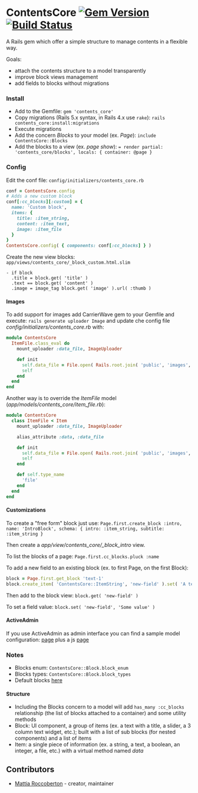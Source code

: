 # ContentsCore [![Gem Version](https://badge.fury.io/rb/contents_core.svg)](https://badge.fury.io/rb/contents_core) [![Build Status](https://travis-ci.org/blocknotes/contents_core.svg)](https://travis-ci.org/blocknotes/contents_core)

A Rails gem which offer a simple structure to manage contents in a flexible way.

Goals:

- attach the contents structure to a model transparently
- improve block views management
- add fields to blocks without migrations

### Install

- Add to the Gemfile:
`gem 'contents_core'`
- Copy migrations (Rails 5.x syntax, in Rails 4.x use `rake`):
`rails contents_core:install:migrations`
- Execute migrations
- Add the concern *Blocks* to your model (ex. *Page*): `include ContentsCore::Blocks`
- Add the blocks to a view (ex. *page show*): `= render partial: 'contents_core/blocks', locals: { container: @page }`

### Config

Edit the conf file: `config/initializers/contents_core.rb`

```ruby
conf = ContentsCore.config
# Adds a new custom block
conf[:cc_blocks][:custom] = {
  name: 'Custom block',
  items: {
    title: :item_string,
    content: :item_text,
    image: :item_file
  }
}
ContentsCore.config( { components: conf[:cc_blocks] } )
```

Create the new view blocks: `app/views/contents_core/_block_custom.html.slim`

```slim
- if block
  .title = block.get( 'title' )
  .text == block.get( 'content' )
  .image = image_tag block.get( 'image' ).url( :thumb )
```

#### Images

To add support for images add CarrierWave gem to your Gemfile and execute: `rails generate uploader Image` and update che config file *config/initializers/contents_core.rb* with:

```rb
module ContentsCore
  ItemFile.class_eval do
    mount_uploader :data_file, ImageUploader

    def init
      self.data_file = File.open( Rails.root.join( 'public', 'images', 'original', 'missing.jpg' ) )
      self
    end
  end
end
```

Another way is to override the *ItemFile* model (*app/models/contents_core/item_file.rb*):

```rb
module ContentsCore
  class ItemFile < Item
    mount_uploader :data_file, ImageUploader

    alias_attribute :data, :data_file

    def init
      self.data_file = File.open( Rails.root.join( 'public', 'images', 'original', 'missing.jpg' ) )
      self
    end

    def self.type_name
      'file'
    end
  end
end
```

#### Customizations

To create a "free form" block just use: `Page.first.create_block :intro, name: 'IntroBlock', schema: { intro: :item_string, subtitle: :item_string }`

Then create a *app/view/contents_core/_block_intro* view.

To list the blocks of a page: `Page.first.cc_blocks.pluck :name`

To add a new field to an existing block (ex. to first Page, on the first Block):

```rb
block = Page.first.get_block 'text-1'
block.create_item( 'ContentsCore::ItemString', 'new-field' ).set( 'A test...' ).save
```

Then add to the block view: `block.get( 'new-field' )`

To set a field value: `block.set( 'new-field', 'Some value' )`

#### ActiveAdmin

If you use ActiveAdmin as admin interface you can find a sample model configuration: [page](extra/active_admin_page.rb) plus a js [page](extra/active_admin.js)

### Notes

- Blocks enum: `ContentsCore::Block.block_enum`
- Blocks types: `ContentsCore::Block.block_types`
- Default blocks [here](config/initializers/contents_core.rb)

#### Structure

- Including the Blocks concern to a model will add `has_many :cc_blocks` relationship (the list of blocks attached to a container) and some utility methods
- Block: UI component, a group of items (ex. a text with a title, a slider, a 3 column text widget, etc.); built with a list of sub blocks (for nested components) and a list of items
- Item: a single piece of information (ex. a string, a text, a boolean, an integer, a file, etc.) with a virtual method named *data*

## Contributors

- [Mattia Roccoberton](http://blocknot.es) - creator, maintainer
